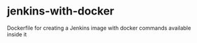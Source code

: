 # jenkins-with-docker
Dockerfile for creating a Jenkins image with docker commands available inside it
